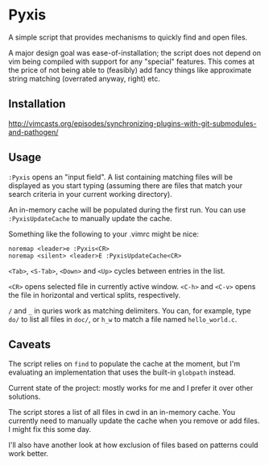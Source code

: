 # Pyxis

A simple script that provides mechanisms to quickly find and open files.

A major design goal was ease-of-installation; the script does not depend on
vim being compiled with support for any "special" features. This comes at the
price of not being able to (feasibly) add fancy things like approximate string
matching (overrated anyway, right) etc.


## Installation

http://vimcasts.org/episodes/synchronizing-plugins-with-git-submodules-and-pathogen/


## Usage

`:Pyxis` opens an "input field". A list containing matching files will be
displayed as you start typing (assuming there are files that match your
search criteria in your current working directory).

An in-memory cache will be populated during the first run. You can use
`:PyxisUpdateCache` to manually update the cache.

Something like the following to your .vimrc might be nice:

    noremap <leader>e :Pyxis<CR>
    noremap <silent> <leader>E :PyxisUpdateCache<CR>

`<Tab>`, `<S-Tab>`, `<Down>` and `<Up>` cycles between entries in the list.

`<CR>` opens selected file in currently active window. `<C-h>` and `<C-v>`
opens the file in horizontal and vertical splits, respectively.

`/` and `_` in quries work as matching delimiters. You can, for example, type
`do/` to list all files in `doc/`, or `h_w` to match a file named
`hello_world.c`. 


## Caveats

The script relies on `find` to populate the cache at the moment, but I'm
evaluating an implementation that uses the built-in `globpath` instead.

Current state of the project: mostly works for me and I prefer it over other
solutions.

The script stores a list of all files in cwd in an in-memory cache. You
currently need to manually update the cache when you remove or add files. I
might fix this some day.

I'll also have another look at how exclusion of files based on patterns could
work better.
